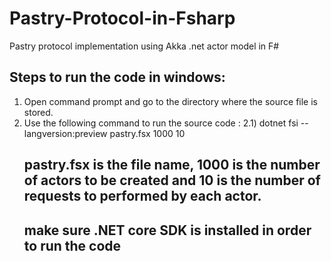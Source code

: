 # Pastry-Protocol-in-Fsharp
Pastry protocol implementation using Akka .net actor model in F# 
## Steps to run the code in windows:
1) Open command prompt and go to the directory where the source file is stored. 
2) Use the following command to run the source code : 
   2.1) dotnet fsi --langversion:preview pastry.fsx 1000 10
   ## pastry.fsx is the file name, 1000 is the number of actors to be created and 10 is the number of requests to performed by each actor.
   ## make sure .NET core SDK is installed in order to run the code
